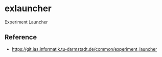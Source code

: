 # exlauncher
Experiment Launcher


## Reference
- https://git.ias.informatik.tu-darmstadt.de/common/experiment_launcher
